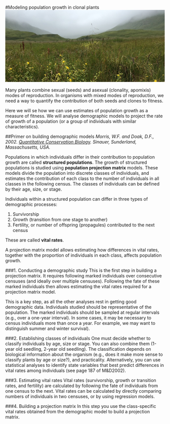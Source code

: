 #Modeling population growth in clonal plants
![imageUnalaska](una.jpg)

Many plants combine sexual (seeds) and asexual (clonality, apomixis) modes of reproduction. In organisms with mixed modes of reproduction, we need a way to quantify the contribution of both seeds and clones to fitness.

Here we will se how we can use estimates of population growth as a measure of fitness. We will analyse demographic models to project the rate of growth of a population (or a group of individuals with similar characteristics).

##Primer on building demographic models
*Morris, W.F. and Doak, D.F., 2002. [Quantitative Conservation Biology](https://www.sinauer.com/quantitative-conservation-biology-theory-and-practice-of-population-viability-analysis.html). Sinauer, Sunderland, Massachusetts, USA.*

Populations in which individuals differ in their contribution to population growth are called **structured populations**. The growth of structured populations is studied using **population projection matrix** models. These models divide the population into discrete classes of individuals, and estimates the contribution of each class to the number of individuals in all classes in the following census. The classes of individuals can be defined by their age, size, or stage.

Individuals within a structured population can differ in three types of demographic processes:

1. Survivorship
2. Growth (transition from one stage to another)
3. Fertility, or number of offspring (propagules) contributed to the next census

These are called **vital rates**.

A projection matrix model allows estimating how differences in vital rates, together with the proportion of individuals in each class, affects population growth.

###1. Conducting a demographic study
This is the first step in building a projection matrix. It requires following marked individuals over consecutive censuses (and ideally over multiple censuses). Following the fate of these marked individuals then allows estimating the vital rates required for a projection matrix model.

This is a key step, as all the other analyses rest in getting good demographic data. Individuals studied should be representative of the population. The marked individuals should be sampled at regular intervals (e.g., over a one-year interval). In some cases, it may be necessary to census individuals more than once a year. For example, we may want to distinguish summer and winter survival).

###2. Establishing classes of individuals
One must decide whether to classify individuals by age, size or stage. You can also combine them (1-year old seedling, 2-year old seedling). The classification depends on biological information about the organism (e.g., does it make more sense to classify plants by age or size?), and practicality. Alternatively, you can use statistical analyses to identify state variables that best predict differences in vital rates among individuals (see page 187 of M&D2002).

###3. Estimating vital rates
Vital rates (survivorship, growth or transition rates, and fertility) are calculated by following the fate of individuals from one census to the next. Vital rates can be calculated by directly comparing numbers of individuals in two censuses, or by using regression models.

###4. Building a projection matrix
In this step you use the class-specific vital rates obtained from the demographic model to build a projection matrix.


  
  


